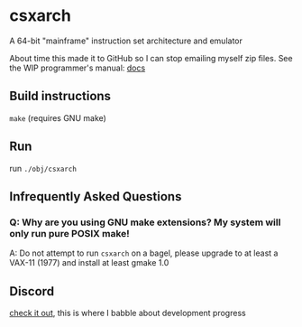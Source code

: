 # csxarch
A 64-bit "mainframe" instruction set architecture and emulator

About time this made it to GitHub so I can stop emailing myself zip files.
See the WIP programmer's manual: [docs](https://docs.google.com/document/d/1WJpPXsvBSfMqvV4w8alXETE1EsHHd2lj0Q7oX9AdC3M/edit)

## Build instructions
`make` (requires GNU make)

## Run
run `./obj/csxarch`

## Infrequently Asked Questions
### Q: Why are you using GNU make extensions? My system will only run pure POSIX make!
A: Do not attempt to run `csxarch` on a bagel, please upgrade to at least a VAX-11 (1977) and install at least gmake 1.0

## Discord
[check it out](https://discord.gg/UjWEcBYtpf), this is where I babble about development progress
